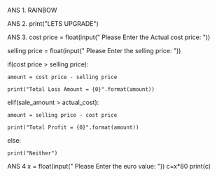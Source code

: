 ANS 1.
RAINBOW

ANS 2.
print("LETS UPGRADE")

ANS 3.
cost price = float(input(" Please Enter the Actual cost price: "))

selling price = float(input(" Please Enter the selling price: "))

 

if(cost price > selling price):

    amount = cost price - selling price

    print("Total Loss Amount = {0}".format(amount))

elif(sale_amount > actual_cost):

    amount = selling price - cost price

    print("Total Profit = {0}".format(amount))
else:

    print("Neither")

ANS 4
x = float(input(" Please Enter the euro value: "))
c=x*80
print(c)
